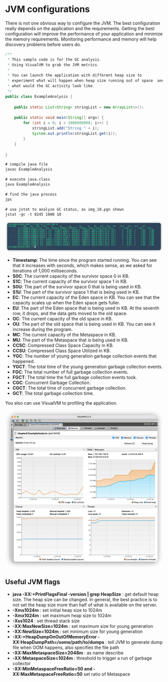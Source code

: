 # JVM configurations

There is not one obvious way to configure the JVM. The best configuration really depends on the application and the
requirements.
Getting the best configuration will improve the performance of your application and minimize the memory requirements.
Monitoring
performance and memory will help discovery problems before users do.

```java
/**
 * This sample code is for the GC analysis.
 * Using VisualVM to grab the JVM metrics.
 *
 * You can launch the application with different heap size to
 * experiment what will happen when heap size running out of space  and
 * what would the GC activity look like.
 */
public class ExampleAnalysis {

    public static List<String> stringList = new ArrayList<>();

    public static void main(String[] args) {
        for (int i = 0; i < 1000000000; i++) {
            stringList.add("String " + i);
            System.out.println(stringList.get(i));
        }
    }

}
```

```shell
# compile java file
javac ExampleAnalysis

# execute java.class
java ExampleAnalysis

# find the java process
jps

# use jstat to analyze GC status, as img_10.pgn shown
jstat -gc -t 9245 1000 10
```

![img_10.png](img_10.png)

* **Timestamp**: The time since the program started running. You can see that it increases with seconds, which makes
  sense, as we asked for iterations of 1,000 milliseconds.
* **S0C**: The current capacity of the survivor space 0 in KB.
* **S1C**: The current capacity of the survivor space 1 in KB.
* **S0U**: The part of the survivor space 0 that is being used in KB.
* **S1U**: The part of the survivor space 1 that is being used in KB.
* **EC**: The current capacity of the Eden space in KB. You can see that the capacity scales up when the Eden space gets
  fuller.
* **EU**: The part of the Eden space that is being used in KB. At the seventh row, it drops, and the data gets moved to
  the old space.
* **OC**: The current capacity of the old space in KB.
* **OU**: The part of the old space that is being used in KB. You can see it increase during the program.
* **MC**: The current capacity of the Metaspace in KB.
* **MU**: The part of the Metaspace that is being used in KB.
* **CCSC**: Compressed Class Space Capacity in KB.
* **CCSU**: Compressed Class Space Utilized in KB.
* **YGC**: The number of young generation garbage collection events that happened.
* **YGCT**: The total time of the young generation garbage collection events.
* **FGC**: The total number of full garbage collection events.
* **FGCT**: The total time the full garbage collection events took.
* **CGC**: Concurrent Garbage Collection.
* **CGCT**: The total time of concurrent garbage collection.
* **GCT**: The total garbage collection time.

You also can use VisualVM to profiling the application.

![img_11.png](img_11.png)

## Useful JVM flags

* **java -XX:+PrintFlagsFinal -version | grep HeapSize** : get default heap size. The heap size can be changed. In
  general, the best practice is to not set the heap size more than half of what is available on the server.
* **-Xms1024m** : set initial heap size to 1024m
* **-Xmx1024m** : set maximum heap size to 1024m
* **-Xss1024**  : set thread stack size
* **-XX:MaxNewSize=1024m** : set maximum size for young generation
* **-XX:NewSize=1024m** : set minimum size for young generation
* **-XX:+HeapDumpOnOutOfMemoryError -XX:HeapDumpPath=/some/path/to/dumps** : tell JVM to generate dump file when OOM
  happens, also specifies the file path
* **-XX:MaxMetaspaceSize=2048m** : as name describe
* **-XX:MetaspaceSize=1024m** : threshold to trigger a run of garbage collector
* **-XX:MinMetaspaceFreeRatio=50 and -XX:MaxMetaspaceFreeRatio=50** set ratio of Metaspace
